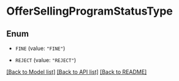 # OfferSellingProgramStatusType

## Enum


* `FINE` (value: `"FINE"`)

* `REJECT` (value: `"REJECT"`)


[[Back to Model list]](../README.md#documentation-for-models) [[Back to API list]](../README.md#documentation-for-api-endpoints) [[Back to README]](../README.md)


